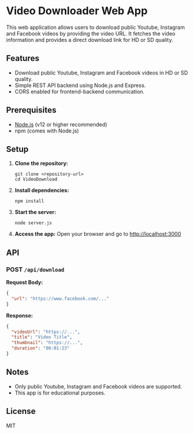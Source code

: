 # Video Downloader Web App

This web application allows users to download public Youtube, Instagram and Facebook videos by providing the video URL. It fetches the video information and provides a direct download link for HD or SD quality.

## Features

- Download public Youtube, Instagram and Facebook videos in HD or SD quality.
- Simple REST API backend using Node.js and Express.
- CORS enabled for frontend-backend communication.

## Prerequisites

- [Node.js](https://nodejs.org/) (v12 or higher recommended)
- npm (comes with Node.js)

## Setup

1. **Clone the repository:**
   ```
   git clone <repository-url>
   cd VideoDownload
   ```

2. **Install dependencies:**
   ```
   npm install
   ```

3. **Start the server:**
   ```
   node server.js
   ```

4. **Access the app:**
   Open your browser and go to [http://localhost:3000](http://localhost:3000)

## API

### POST `/api/download`

**Request Body:**
```json
{
  "url": "https://www.facebook.com/..."
}
```

**Response:**
```json
{
  "videoUrl": "https://...",
  "title": "Video Title",
  "thumbnail": "https://...",
  "duration": "00:01:23"
}
```

## Notes

- Only public Youtube, Instagram and Facebook videos are supported.
- This app is for educational purposes.

## License

MIT
